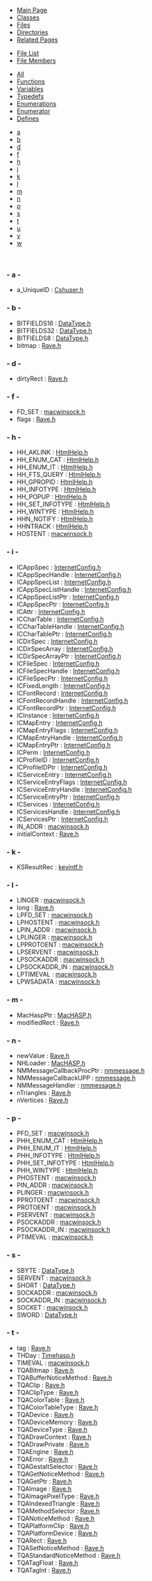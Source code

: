 <div class="tabs">

- [Main Page](index.md)
- [Classes](annotated.md)
- <span id="current">[Files](files.md)</span>
- [Directories](dirs.md)
- [Related Pages](pages.md)

</div>

<div class="tabs">

- [File List](files.md)
- <span id="current">[File Members](globals.md)</span>

</div>

<div class="tabs">

- [All](globals.md)
- [Functions](globals_func.md)
- [Variables](globals_vars.md)
- <span id="current">[Typedefs](globals_type.md)</span>
- [Enumerations](globals_enum.md)
- [Enumerator](globals_eval.md)
- [Defines](globals_defs.md)

</div>

<div class="tabs">

- [a](#index_a)
- [b](#index_b)
- [d](#index_d)
- [f](#index_f)
- [h](#index_h)
- [i](#index_i)
- [k](#index_k)
- [l](#index_l)
- [m](#index_m)
- [n](#index_n)
- [p](#index_p)
- [s](#index_s)
- [t](#index_t)
- [u](#index_u)
- [v](#index_v)
- [w](#index_w)

</div>

 

### <span id="index_a" class="anchor">- a -</span>

- a_UniqueID : <a href="Cshuser_8h.md#e7306adfca41cfcf8bc37b95e4476077" class="el">Cshuser.h</a>

### <span id="index_b" class="anchor">- b -</span>

- BITFIELDS16 : <a href="DataType_8h.md#9a6a372767da4ea24a255124f6992b1c" class="el">DataType.h</a>
- BITFIELDS32 : <a href="DataType_8h.md#380f82d4e599453c47d120058bd9f412" class="el">DataType.h</a>
- BITFIELDS8 : <a href="DataType_8h.md#7e9b4fe63d6a99943c9e4821ec229b9a" class="el">DataType.h</a>
- bitmap : <a href="Rave_8h.md#86bb33755628454af74f88f047ec894a" class="el">Rave.h</a>

### <span id="index_d" class="anchor">- d -</span>

- dirtyRect : <a href="Rave_8h.md#e6de77eb3c2bcdb64f8c1589088b4815" class="el">Rave.h</a>

### <span id="index_f" class="anchor">- f -</span>

- FD_SET : <a href="macwinsock_8h.md#4b713e955f7da6e32fe29495afaf2d4c" class="el">macwinsock.h</a>
- flags : <a href="Rave_8h.md#4e5868d676cb634aa75b125a0f741abf" class="el">Rave.h</a>

### <span id="index_h" class="anchor">- h -</span>

- HH_AKLINK : <a href="HtmlHelp_8h.md#dbca2a31b4bdec163ee7e1b3063398c2" class="el">HtmlHelp.h</a>
- HH_ENUM_CAT : <a href="HtmlHelp_8h.md#841e77660d7d9e1ff29c505ff4b6f2f5" class="el">HtmlHelp.h</a>
- HH_ENUM_IT : <a href="HtmlHelp_8h.md#6580397cde04eaa8bf2e79f401ccd415" class="el">HtmlHelp.h</a>
- HH_FTS_QUERY : <a href="HtmlHelp_8h.md#f5c51e23f4a8af6693947714c794fd9b" class="el">HtmlHelp.h</a>
- HH_GPROPID : <a href="HtmlHelp_8h.md#c7f99de28342859a284c4554791af19c" class="el">HtmlHelp.h</a>
- HH_INFOTYPE : <a href="HtmlHelp_8h.md#d35c12e14876b501e2fd86f4d616a343" class="el">HtmlHelp.h</a>
- HH_POPUP : <a href="HtmlHelp_8h.md#cbafaa7079b2cb13fd1cb888eb8dfd9c" class="el">HtmlHelp.h</a>
- HH_SET_INFOTYPE : <a href="HtmlHelp_8h.md#9f4684713a7e463d79e6dc952d92481d" class="el">HtmlHelp.h</a>
- HH_WINTYPE : <a href="HtmlHelp_8h.md#5e5da71720b1c601664a31edcc893ad9" class="el">HtmlHelp.h</a>
- HHN_NOTIFY : <a href="HtmlHelp_8h.md#e207be2a34b1bc85203b9aed381fe936" class="el">HtmlHelp.h</a>
- HHNTRACK : <a href="HtmlHelp_8h.md#c33f8b1dcbdfa2967760a4d4c1adea70" class="el">HtmlHelp.h</a>
- HOSTENT : <a href="macwinsock_8h.md#1d46ca6c6f66e53d4094f8a54a685b7c" class="el">macwinsock.h</a>

### <span id="index_i" class="anchor">- i -</span>

- ICAppSpec : <a href="InternetConfig_8h.md#cda2d73b3a689c48540f12b227ae5583" class="el">InternetConfig.h</a>
- ICAppSpecHandle : <a href="InternetConfig_8h.md#ecf56d34e99c450dcca85bcb6d6e9e90" class="el">InternetConfig.h</a>
- ICAppSpecList : <a href="InternetConfig_8h.md#3a1e0f66c16a770f3f1da019ab57e3a1" class="el">InternetConfig.h</a>
- ICAppSpecListHandle : <a href="InternetConfig_8h.md#945ebc7b70abac095337eb4fcee3f53d" class="el">InternetConfig.h</a>
- ICAppSpecListPtr : <a href="InternetConfig_8h.md#0254c22ea4582849082b9610bb0b1db7" class="el">InternetConfig.h</a>
- ICAppSpecPtr : <a href="InternetConfig_8h.md#4572fea593b2367346f02b997ce960aa" class="el">InternetConfig.h</a>
- ICAttr : <a href="InternetConfig_8h.md#d1b878cb2da603758c149bb047cf89de" class="el">InternetConfig.h</a>
- ICCharTable : <a href="InternetConfig_8h.md#6bd89aeda5d76102b5aa55f8e38ab509" class="el">InternetConfig.h</a>
- ICCharTableHandle : <a href="InternetConfig_8h.md#5d364724f5a07c5e9a2116f56fb70a10" class="el">InternetConfig.h</a>
- ICCharTablePtr : <a href="InternetConfig_8h.md#cccb734d2f59b0ec263863695b0998e5" class="el">InternetConfig.h</a>
- ICDirSpec : <a href="InternetConfig_8h.md#d4af69415346af3f56896ffb3148038f" class="el">InternetConfig.h</a>
- ICDirSpecArray : <a href="InternetConfig_8h.md#03604df8c850c2f9986f3bbc17d16f5b" class="el">InternetConfig.h</a>
- ICDirSpecArrayPtr : <a href="InternetConfig_8h.md#8f3bc30db518ca1e60d89078323ed566" class="el">InternetConfig.h</a>
- ICFileSpec : <a href="InternetConfig_8h.md#0afee2168da9360522187b1004c14107" class="el">InternetConfig.h</a>
- ICFileSpecHandle : <a href="InternetConfig_8h.md#d4e724674a589423f492fba49da3ed76" class="el">InternetConfig.h</a>
- ICFileSpecPtr : <a href="InternetConfig_8h.md#e4fa90e8a66f80a091e5e60728e291b2" class="el">InternetConfig.h</a>
- ICFixedLength : <a href="InternetConfig_8h.md#86fcd4839c79656b45fe120c81613252" class="el">InternetConfig.h</a>
- ICFontRecord : <a href="InternetConfig_8h.md#f63dbb8a5d575a873f903f8392daf22b" class="el">InternetConfig.h</a>
- ICFontRecordHandle : <a href="InternetConfig_8h.md#5a4b3f04ded2fc3e4d29a278167e33b8" class="el">InternetConfig.h</a>
- ICFontRecordPtr : <a href="InternetConfig_8h.md#9b0cddc34f2ea2db7ea7aecefe7dcf32" class="el">InternetConfig.h</a>
- ICInstance : <a href="InternetConfig_8h.md#7b034292a8aa7586587499419e84e11a" class="el">InternetConfig.h</a>
- ICMapEntry : <a href="InternetConfig_8h.md#f3aca96c7a0556b3b435d81f30ba1a79" class="el">InternetConfig.h</a>
- ICMapEntryFlags : <a href="InternetConfig_8h.md#5ee27adc93844e60ebd920f1a53710d4" class="el">InternetConfig.h</a>
- ICMapEntryHandle : <a href="InternetConfig_8h.md#c1223d1a6c8eccd4a99e84ad138e79cd" class="el">InternetConfig.h</a>
- ICMapEntryPtr : <a href="InternetConfig_8h.md#46871dd8d8b73888226aadc1ba53b7ba" class="el">InternetConfig.h</a>
- ICPerm : <a href="InternetConfig_8h.md#8cf3f15172c6a1b9d2704f65736dc8fe" class="el">InternetConfig.h</a>
- ICProfileID : <a href="InternetConfig_8h.md#f0aff18710f21247be2fd560301eb4d3" class="el">InternetConfig.h</a>
- ICProfileIDPtr : <a href="InternetConfig_8h.md#52cdfddb64f24417c11be4d6cf9c036f" class="el">InternetConfig.h</a>
- ICServiceEntry : <a href="InternetConfig_8h.md#66078c865b4abef5e3c1854c7f6eafe1" class="el">InternetConfig.h</a>
- ICServiceEntryFlags : <a href="InternetConfig_8h.md#8c8e6e1fe193496d95d8ee012b21076a" class="el">InternetConfig.h</a>
- ICServiceEntryHandle : <a href="InternetConfig_8h.md#d9344072e984724c15267bc7b37f4535" class="el">InternetConfig.h</a>
- ICServiceEntryPtr : <a href="InternetConfig_8h.md#a06e97d468fbeff7d71f77e5a96d3cc9" class="el">InternetConfig.h</a>
- ICServices : <a href="InternetConfig_8h.md#b773e0a5d564ead7fb7b691fccb359ea" class="el">InternetConfig.h</a>
- ICServicesHandle : <a href="InternetConfig_8h.md#a1cd934877e66d8665db460a967611cc" class="el">InternetConfig.h</a>
- ICServicesPtr : <a href="InternetConfig_8h.md#2a6ed7b7b47973355a4660b93ab316a8" class="el">InternetConfig.h</a>
- IN_ADDR : <a href="macwinsock_8h.md#6991dda2cc77bf3dfa372118c14e466c" class="el">macwinsock.h</a>
- initialContext : <a href="Rave_8h.md#ecdad8dc6e1c9921af2cfc925c5fdbd4" class="el">Rave.h</a>

### <span id="index_k" class="anchor">- k -</span>

- KSResultRec : <a href="keyintf_8h.md#b19402d8ca1f10261e71b23f2073e372" class="el">keyintf.h</a>

### <span id="index_l" class="anchor">- l -</span>

- LINGER : <a href="macwinsock_8h.md#b9753d289da26939bd43ccc2e59fff76" class="el">macwinsock.h</a>
- long : <a href="Rave_8h.md#f03dc93db7c58a69ed5c83e1fa49cf0e" class="el">Rave.h</a>
- LPFD_SET : <a href="macwinsock_8h.md#899447adb47039d2c360e651ee7d3ae1" class="el">macwinsock.h</a>
- LPHOSTENT : <a href="macwinsock_8h.md#e43a5c3bb4de40978c2d4d0fb3ada217" class="el">macwinsock.h</a>
- LPIN_ADDR : <a href="macwinsock_8h.md#a05b7564ce100708155832278ee36d27" class="el">macwinsock.h</a>
- LPLINGER : <a href="macwinsock_8h.md#16c55ee06e365bebf46390716df0a116" class="el">macwinsock.h</a>
- LPPROTOENT : <a href="macwinsock_8h.md#a925df5065f9418705c8105a3ab61662" class="el">macwinsock.h</a>
- LPSERVENT : <a href="macwinsock_8h.md#2d8f997aa307d30527c4e0384618e8eb" class="el">macwinsock.h</a>
- LPSOCKADDR : <a href="macwinsock_8h.md#7f54f9cca0ad51881e90477009236b14" class="el">macwinsock.h</a>
- LPSOCKADDR_IN : <a href="macwinsock_8h.md#5167fecbe489f0a5454d27526b8c0c1c" class="el">macwinsock.h</a>
- LPTIMEVAL : <a href="macwinsock_8h.md#bf89f73f739027568e04a720dcbd38d5" class="el">macwinsock.h</a>
- LPWSADATA : <a href="macwinsock_8h.md#a76258f8cf45e401a45d141fcaaf506c" class="el">macwinsock.h</a>

### <span id="index_m" class="anchor">- m -</span>

- MacHaspPtr : <a href="MacHASP_8h.md#fc54579dad2b5cd56ca39c03fb126f7e" class="el">MacHASP.h</a>
- modifiedRect : <a href="Rave_8h.md#0e0da8153c3c58d87070a90ff769490e" class="el">Rave.h</a>

### <span id="index_n" class="anchor">- n -</span>

- newValue : <a href="Rave_8h.md#7f7cfde5ec586119b48911a2c75851e5" class="el">Rave.h</a>
- NHLoader : <a href="MacHASP_8h.md#13f4d67e433a0a7482744d564369a422" class="el">MacHASP.h</a>
- NMMessageCallbackProcPtr : <a href="nmmessage_8h.md#1d5e0b7146d8d910b53fa3bdf2e18578" class="el">nmmessage.h</a>
- NMMessageCallbackUPP : <a href="nmmessage_8h.md#657d64418aea6794dd0e0e7f834e21ef" class="el">nmmessage.h</a>
- NMMessageHandler : <a href="nmmessage_8h.md#e32528de1cc8fbcfd35849cb4a8ed321" class="el">nmmessage.h</a>
- nTriangles : <a href="Rave_8h.md#33f0a688c77d8fc5e9682ada94e6b6d8" class="el">Rave.h</a>
- nVertices : <a href="Rave_8h.md#98fcbfb1ceb630e96dd3f03f247def3d" class="el">Rave.h</a>

### <span id="index_p" class="anchor">- p -</span>

- PFD_SET : <a href="macwinsock_8h.md#13f7d24687edf9c062a9a93680b25ead" class="el">macwinsock.h</a>
- PHH_ENUM_CAT : <a href="HtmlHelp_8h.md#52f0ecf7ba8c178ba19888092f94b0ac" class="el">HtmlHelp.h</a>
- PHH_ENUM_IT : <a href="HtmlHelp_8h.md#005314d1019493da75f816e87f4af38b" class="el">HtmlHelp.h</a>
- PHH_INFOTYPE : <a href="HtmlHelp_8h.md#df1a19734c30a800f93d9b437cc9e6cc" class="el">HtmlHelp.h</a>
- PHH_SET_INFOTYPE : <a href="HtmlHelp_8h.md#8a54c3439ed9538e0a5b5a02d92452a6" class="el">HtmlHelp.h</a>
- PHH_WINTYPE : <a href="HtmlHelp_8h.md#3c922d99469fc4f8b62b3a5aa332969f" class="el">HtmlHelp.h</a>
- PHOSTENT : <a href="macwinsock_8h.md#c62cd0b7f95d51b313a0ebf62984f401" class="el">macwinsock.h</a>
- PIN_ADDR : <a href="macwinsock_8h.md#86ee0edb193959a4e3f07e90b6ce5bf5" class="el">macwinsock.h</a>
- PLINGER : <a href="macwinsock_8h.md#ad53d4e9d4b510b75b47554b38d82108" class="el">macwinsock.h</a>
- PPROTOENT : <a href="macwinsock_8h.md#c363ead4e464fa4338817aac23a39137" class="el">macwinsock.h</a>
- PROTOENT : <a href="macwinsock_8h.md#f2bf95961d421d4bc1af710e71544eb5" class="el">macwinsock.h</a>
- PSERVENT : <a href="macwinsock_8h.md#a70242dca5249c52799ac5610c0e102a" class="el">macwinsock.h</a>
- PSOCKADDR : <a href="macwinsock_8h.md#d9ac70d38a27bb04d1168a4e71590a48" class="el">macwinsock.h</a>
- PSOCKADDR_IN : <a href="macwinsock_8h.md#2c1e147dd229c2c90e6c6bd1d9d3e4c2" class="el">macwinsock.h</a>
- PTIMEVAL : <a href="macwinsock_8h.md#587d0d69a27a6bb6aefee30e4026b160" class="el">macwinsock.h</a>

### <span id="index_s" class="anchor">- s -</span>

- SBYTE : <a href="DataType_8h.md#ed2faba8f48cf2c4bfa2014166424df0" class="el">DataType.h</a>
- SERVENT : <a href="macwinsock_8h.md#8834174c78864a6d589ba8b0c8777688" class="el">macwinsock.h</a>
- SHORT : <a href="DataType_8h.md#a35c2b02966b1563e5bf7b81b8b0cf77" class="el">DataType.h</a>
- SOCKADDR : <a href="macwinsock_8h.md#9dc37c0179eabe875f7ece9db823ab47" class="el">macwinsock.h</a>
- SOCKADDR_IN : <a href="macwinsock_8h.md#ae64614941232a8071b0a9d5f5846765" class="el">macwinsock.h</a>
- SOCKET : <a href="macwinsock_8h.md#75fbea08c09e684e6b3f3961761354fa" class="el">macwinsock.h</a>
- SWORD : <a href="DataType_8h.md#cbd2d4a26a53d662f50ce88a33d98f5b" class="el">DataType.h</a>

### <span id="index_t" class="anchor">- t -</span>

- tag : <a href="Rave_8h.md#e4d23e841d8e8804190027bce3180fa5" class="el">Rave.h</a>
- THDay : <a href="Timehasp_8h.md#834a8a3407d572b6106767f26cd29098" class="el">Timehasp.h</a>
- TIMEVAL : <a href="macwinsock_8h.md#923b181ddf746772e724e12de14055b6" class="el">macwinsock.h</a>
- TQABitmap : <a href="Rave_8h.md#a6de8bcf13e6cac0f5ed818fe0c9d1af" class="el">Rave.h</a>
- TQABufferNoticeMethod : <a href="Rave_8h.md#24ea4728de4ba107102ef5d047d20e5f" class="el">Rave.h</a>
- TQAClip : <a href="Rave_8h.md#56804e640fe6e8366ae0af45680cb03b" class="el">Rave.h</a>
- TQAClipType : <a href="Rave_8h.md#9ef329d8abd4137fad376699bb99c2a3" class="el">Rave.h</a>
- TQAColorTable : <a href="Rave_8h.md#def7f4317fdcb0655d351ec5aeeee2ee" class="el">Rave.h</a>
- TQAColorTableType : <a href="Rave_8h.md#7fa401cbca28d63a24ec23212d9791fe" class="el">Rave.h</a>
- TQADevice : <a href="Rave_8h.md#fbd65068f745c241bfe00b98f5b019c3" class="el">Rave.h</a>
- TQADeviceMemory : <a href="Rave_8h.md#e97171227158962a0715c4a7f120b118" class="el">Rave.h</a>
- TQADeviceType : <a href="Rave_8h.md#1674022bdc8f7bb2549d30d43ac2e1b8" class="el">Rave.h</a>
- TQADrawContext : <a href="Rave_8h.md#756f6e5e749b2f8c7cc10519f2f3c431" class="el">Rave.h</a>
- TQADrawPrivate : <a href="Rave_8h.md#c46556016366d07af7c783475d0d3788" class="el">Rave.h</a>
- TQAEngine : <a href="Rave_8h.md#586d82c6919b40cc1d895dca958a2123" class="el">Rave.h</a>
- TQAError : <a href="Rave_8h.md#8966c3d78d6696fa08236778d0722651" class="el">Rave.h</a>
- TQAGestaltSelector : <a href="Rave_8h.md#7e0f655649277a2cba527fe9dc84a019" class="el">Rave.h</a>
- TQAGetNoticeMethod : <a href="Rave_8h.md#a80b353776fca45d17746f239b98258d" class="el">Rave.h</a>
- TQAGetPtr : <a href="Rave_8h.md#3c41952433c95ae0d4bb8b5346d80e57" class="el">Rave.h</a>
- TQAImage : <a href="Rave_8h.md#95cfaa1b25f39d61daa248712eaf0c4f" class="el">Rave.h</a>
- TQAImagePixelType : <a href="Rave_8h.md#ed246a3940fe2a0a06c7c5610753f514" class="el">Rave.h</a>
- TQAIndexedTriangle : <a href="Rave_8h.md#938e4fadb44a8755a064f3e26ebfa8ec" class="el">Rave.h</a>
- TQAMethodSelector : <a href="Rave_8h.md#80f59a1623cbb1ddf0aecd7631bc2b13" class="el">Rave.h</a>
- TQANoticeMethod : <a href="Rave_8h.md#14fef263c8ad833754607c69b1a01520" class="el">Rave.h</a>
- TQAPlatformClip : <a href="Rave_8h.md#92bc5c77d6da71f2b8af8d22e90024a8" class="el">Rave.h</a>
- TQAPlatformDevice : <a href="Rave_8h.md#225f1fed4f3501c7ad5100d7b21ccea7" class="el">Rave.h</a>
- TQARect : <a href="Rave_8h.md#3cf34ed991d0dfb6cf5746cf322cceae" class="el">Rave.h</a>
- TQASetNoticeMethod : <a href="Rave_8h.md#d6e3ea2e2d839af44f2b2d0f1efa9993" class="el">Rave.h</a>
- TQAStandardNoticeMethod : <a href="Rave_8h.md#2b36e1eb0191caadfe4d9c096a28cd71" class="el">Rave.h</a>
- TQATagFloat : <a href="Rave_8h.md#2beafd34351cfbd5cdd4527bc9019726" class="el">Rave.h</a>
- TQATagInt : <a href="Rave_8h.md#9e1b169f70a8ee087bd3bb218d59bf4d" class="el">Rave.h